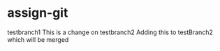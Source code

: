 # assign-git

testbranch1
This is a change on testbranch2 
Adding this to testBranch2 which will be merged
